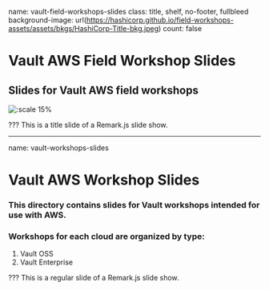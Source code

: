 name: vault-field-workshops-slides
class: title, shelf, no-footer, fullbleed
background-image: url(https://hashicorp.github.io/field-workshops-assets/assets/bkgs/HashiCorp-Title-bkg.jpeg)
count: false


# Vault AWS Field Workshop Slides
## Slides for Vault AWS field workshops

![:scale 15%](https://hashicorp.github.io/field-workshops-assets/assets/logos/logo_vault.png)

???
This is a title slide of a Remark.js slide show.

---
name: vault-workshops-slides
# Vault AWS Workshop Slides
### This directory contains slides for Vault workshops intended for use with AWS.
### Workshops for each cloud are organized by type:
  1. Vault OSS
  1. Vault Enterprise

???
This is a regular slide of a Remark.js slide show.
